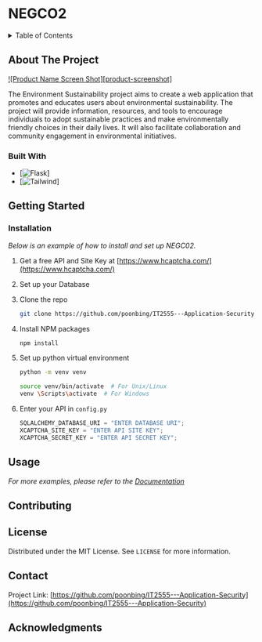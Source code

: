 # NEGCO2

<details>
  <summary>Table of Contents</summary>
  <ol>
    <li>
      <a href="#about-the-project">About NEGCO2</a>
      <ul>
        <li><a href="#built-with">Built With</a></li>
      </ul>
    </li>
    <li>
      <a href="#getting-started">Getting Started</a>
      <ul>
        <li><a href="#installation">Installation</a></li>
      </ul>
    </li>
    <li><a href="#usage">Usage</a></li>
    <li><a href="#contributing">Contributing</a></li>
    <li><a href="#license">License</a></li>
    <li><a href="#contact">Contact</a></li>
  </ol>
</details>

## About The Project

[![Product Name Screen Shot][product-screenshot]](https://example.com)

The Environment Sustainability project aims to create a web application that promotes and educates users about environmental sustainability. The project will provide information, resources, and tools to encourage individuals to adopt sustainable practices and make environmentally friendly choices in their daily lives. It will also facilitate collaboration and community engagement in environmental initiatives.

### Built With

- [![Flask][Flask]]
- [![Tailwind][Tailwind]]

## Getting Started

### Installation

_Below is an example of how to install and set up NEGC02._

1. Get a free API and Site Key at [https://www.hcaptcha.com/](https://www.hcaptcha.com/)
2. Set up your Database
3. Clone the repo

   ```sh
   git clone https://github.com/poonbing/IT2555---Application-Security.git
   ```

4. Install NPM packages

   ```sh
   npm install
   ```

5. Set up python virtual environment

   ```sh
   python -m venv venv
   ```

   ```sh
   source venv/bin/activate  # For Unix/Linux
   venv \Scripts\activate  # For Windows
   ```

6. Enter your API in `config.py`
   ```js
   SQLALCHEMY_DATABASE_URI = "ENTER DATABASE URI";
   XCAPTCHA_SITE_KEY = "ENTER API SITE KEY";
   XCAPTCHA_SECRET_KEY = "ENTER API SECRET KEY";
   ```

## Usage

_For more examples, please refer to the [Documentation](https://example.com)_

## Contributing

## License

Distributed under the MIT License. See `LICENSE` for more information.

## Contact

Project Link: [https://github.com/poonbing/IT2555---Application-Security](https://github.com/poonbing/IT2555---Application-Security)

## Acknowledgments

[Flask]: https://img.shields.io/badge/Flask-000000?style=for-the-badge&logo=flask&logoColor=white
[Tailwind]: https://img.shields.io/badge/Tailwind%20CSS-38B2AC?style=for-the-badge&logo=tailwind-css&logoColor=white
